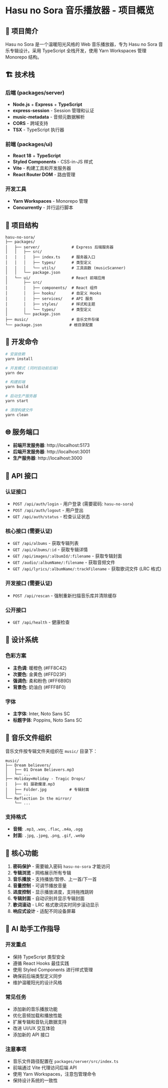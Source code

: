 # Hasu no Sora 音乐播放器 - 项目概览

## 🎵 项目简介

Hasu no Sora 是一个温暖阳光风格的 Web 音乐播放器，专为 Hasu no Sora 音乐专辑设计。采用 TypeScript 全栈开发，使用 Yarn Workspaces 管理 Monorepo 结构。

## 🏗️ 技术栈

### 后端 (packages/server)
- **Node.js** + **Express** + **TypeScript**
- **express-session** - Session 管理和认证
- **music-metadata** - 音频元数据解析
- **CORS** - 跨域支持
- **TSX** - TypeScript 执行器

### 前端 (packages/ui)
- **React 18** + **TypeScript**
- **Styled Components** - CSS-in-JS 样式
- **Vite** - 构建工具和开发服务器
- **React Router DOM** - 路由管理

### 开发工具
- **Yarn Workspaces** - Monorepo 管理
- **Concurrently** - 并行运行脚本

## 📁 项目结构

```
hasu-no-sora/
├── packages/
│   ├── server/              # Express 后端服务器
│   │   ├── src/
│   │   │   ├── index.ts     # 服务器入口
│   │   │   ├── types/       # 类型定义
│   │   │   └── utils/       # 工具函数 (musicScanner)
│   │   └── package.json
│   └── ui/                  # React 前端应用
│       ├── src/
│       │   ├── components/  # React 组件
│       │   ├── hooks/       # 自定义 Hooks
│       │   ├── services/    # API 服务
│       │   ├── styles/      # 样式和主题
│       │   └── types/       # 类型定义
│       └── package.json
├── music/                   # 音乐文件存储
└── package.json            # 根目录配置
```

## 🚀 开发命令

```bash
# 安装依赖
yarn install

# 开发模式 (同时启动前后端)
yarn dev

# 构建前端
yarn build

# 启动生产服务器
yarn start

# 清理构建文件
yarn clean
```

## 🌐 服务端口

- **前端开发服务器**: http://localhost:5173
- **后端开发服务器**: http://localhost:3001
- **生产服务器**: http://localhost:3000

## 📡 API 接口

### 认证接口
- `POST /api/auth/login` - 用户登录 (需要密码: `hasu-no-sora`)
- `POST /api/auth/logout` - 用户登出
- `GET /api/auth/status` - 检查认证状态

### 核心接口 (需要认证)
- `GET /api/albums` - 获取专辑列表
- `GET /api/albums/:id` - 获取专辑详情
- `GET /api/images/:albumId/:filename` - 获取专辑封面
- `GET /audio/:albumName/:filename` - 获取音频文件
- `GET /api/lyrics/:albumName/:trackFilename` - 获取歌词文件 (LRC 格式)

### 开发接口 (需要认证)
- `POST /api/rescan` - 强制重新扫描音乐库并清除缓存

### 公开接口
- `GET /api/health` - 健康检查

## 🎨 设计系统

### 色彩方案
- **主色调**: 暖橙色 (#FF8C42)
- **次要色**: 金黄色 (#FFD23F)
- **强调色**: 柔和粉色 (#FF6B9D)
- **背景色**: 奶油白 (#FFF8F0)

### 字体
- **主字体**: Inter, Noto Sans SC
- **标题字体**: Poppins, Noto Sans SC

## 🎵 音乐文件组织

音乐文件按专辑文件夹组织在 `music/` 目录下：

```
music/
├── Dream believers/
│   ├── 01 Dream Believers.mp3
│   └── ...
├── Holiday∞Holiday - Tragic Drops/
│   ├── 01 謳歌爛漫.mp3
│   ├── Folder.jpg          # 专辑封面
│   └── ...
└── Reflection In the mirror/
    └── ...
```

### 支持格式
- **音频**: `.mp3`, `.wav`, `.flac`, `.m4a`, `.ogg`
- **封面**: `.jpg`, `.jpeg`, `.png`, `.gif`, `.webp`

## 🔧 核心功能

1. **密码保护** - 需要输入密码 `hasu-no-sora` 才能访问
2. **专辑浏览** - 网格展示所有专辑
3. **音乐播放** - 支持播放/暂停、上一首/下一首
4. **音量控制** - 可调节播放音量
5. **进度控制** - 显示播放进度，支持拖拽跳转
6. **专辑封面** - 自动识别并显示专辑封面
7. **歌词滚动** - LRC 格式歌词实时同步滚动显示
8. **响应式设计** - 适配不同设备屏幕

## 🎯 AI 助手工作指导

### 开发重点
- 保持 TypeScript 类型安全
- 遵循 React Hooks 最佳实践
- 使用 Styled Components 进行样式管理
- 确保前后端类型定义同步
- 维护温暖阳光的设计风格

### 常见任务
- 添加新的音乐播放功能
- 优化音频加载和播放性能
- 扩展专辑和音轨元数据支持
- 改进 UI/UX 交互体验
- 添加新的 API 接口

### 注意事项
- 音乐文件路径配置在 `packages/server/src/index.ts`
- 前端通过 Vite 代理访问后端 API
- 使用 Yarn Workspaces，注意包管理命令
- 保持设计系统的一致性
